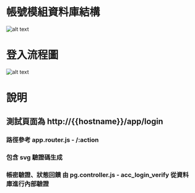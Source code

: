 # 帳號模組資料庫結構
![alt text](./media/READMEIMG/image.png)
# 登入流程圖
![alt text](./media/READMEIMG/image2.png)

# 說明
## 測試頁面為 http://{{hostname}}/app/login
### 路徑參考 app.router.js - /:action
### 包含 svg 驗證碼生成
### 帳密驗證、狀態回饋 由 pg.controller.js - acc_login_verify 從資料庫進行內部驗證